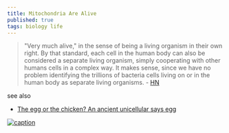 ```yaml
---
title: Mitochondria Are Alive
published: true
tags: biology life
---
```

> "Very much alive," in the sense of being a living organism in their own right. By that standard, each cell in the human body can also be considered a separate living organism, simply cooperating with other humans cells in a complex way. It makes sense, since we have no problem identifying the trillions of bacteria cells living on or in the human body as separate living organisms. - [HN](https://news.ycombinator.com/item?id=42088758)

see also
- [	The egg or the chicken? An ancient unicellular says egg](https://news.ycombinator.com/item?id=42076449)

[![caption](https://www.thetransmitter.org/wp-content/uploads/2019/10/Mitochondria-844.jpg)](https://www.thetransmitter.org/spectrum/leaky-mitochondria-may-play-central-role-in-fragile-x-syndrome/?fspec=1)
